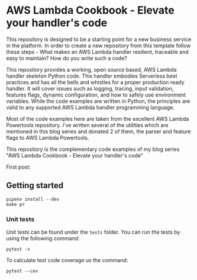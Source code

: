 # AWS Lambda Cookbook - Elevate your handler's code

This repository is designed to be a starting point for a new business service in the platform.
In order to create a new repository from this template follow these steps -
What makes an AWS Lambda handler resilient, traceable and easy to maintain? How do you write such a code?

This repository provides a working, open source based, AWS Lambda handler skeleton Python code.
This handler embodies Serverless best practices and has all the bells and whistles for a proper production ready handler.
It will cover issues such as logging, tracing, input validation, features flags, dynamic configuration, and how to safely use environment variables.
While the code examples are written in Python, the principles are valid to any supported AWS Lambda handler programming language.

Most of the code examples here are taken from the excellent AWS Lambda Powertools repository.
I've written several of the utilities which are mentioned in this blog series and donated 2 of them, the parser and feature flags to AWS Lambda Powertools.

This repository is the complementary code examples of my blog series "AWS Lambda Cookbook - Elevate your handler's code"

First post:


## Getting started
```shell script
pipenv install --dev
make pr
```

### Unit tests
Unit tests can be found under the `tests` folder.
You can run the tests by using the following command:
```shell script
pytest -v
```


To calculate test code coverage us the command:
```shell script
pytest --cov
```
